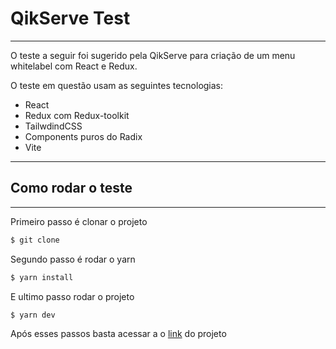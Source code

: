 # QikServe Test

---
O teste a seguir foi sugerido pela QikServe para criação de um menu whitelabel com React e Redux. 

O teste em questão usam as seguintes tecnologias:

- React
- Redux com Redux-toolkit
- TailwdindCSS
- Components puros do Radix
- Vite

---

## Como rodar o teste

---

Primeiro passo é clonar o projeto

```bash
$ git clone 
```

Segundo passo é rodar o yarn

```bash
$ yarn install
```

E ultimo passo rodar o projeto

```bash
$ yarn dev
```

Após esses passos basta acessar a o [link](http://localhost:5173/) do projeto